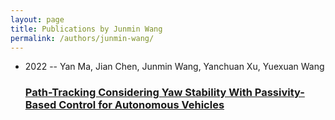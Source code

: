 ```yaml
---
layout: page
title: Publications by Junmin Wang
permalink: /authors/junmin-wang/
---
```


<ul class="post-list">
<li><span class='post-meta'>2022 -- Yan Ma, Jian Chen, Junmin Wang, Yanchuan Xu, Yuexuan Wang</span><h3><a class='post-link' href='../../path-tracking-considering-yaw-stability-with-passivity-based-control-for-autonomous-vehicles'>Path-Tracking Considering Yaw Stability With Passivity-Based Control for Autonomous Vehicles</a></h3></li>

</ul>
